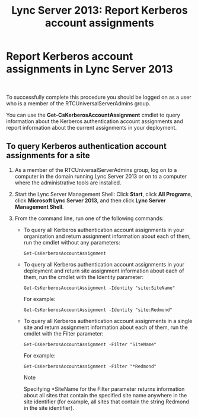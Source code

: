 ﻿---
title: 'Lync Server 2013: Report Kerberos account assignments'
TOCTitle: Report Kerberos account assignments
ms:assetid: 523231f6-81b3-454b-996d-663d9bd5cf83
ms:mtpsurl: https://technet.microsoft.com/en-us/library/Gg398343(v=OCS.15)
ms:contentKeyID: 48184151
ms.date: 07/23/2014
mtps_version: v=OCS.15
---

# Report Kerberos account assignments in Lync Server 2013

 


To successfully complete this procedure you should be logged on as a user who is a member of the RTCUniversalServerAdmins group.

You can use the **Get-CsKerberosAccountAssignment** cmdlet to query information about the Kerberos authentication account assignments and report information about the current assignments in your deployment.

## To query Kerberos authentication account assignments for a site

1.  As a member of the RTCUniversalServerAdmins group, log on to a computer in the domain running Lync Server 2013 or on to a computer where the administrative tools are installed.

2.  Start the Lync Server Management Shell: Click **Start**, click **All Programs**, click **Microsoft Lync Server 2013**, and then click **Lync Server Management Shell**.

3.  From the command line, run one of the following commands:
    
      - To query all Kerberos authentication account assignments in your organization and return assignment information about each of them, run the cmdlet without any parameters:
        
            Get-CsKerberosAccountAssignment
    
      - To query all Kerberos authentication account assignments in your deployment and return site assignment information about each of them, run the cmdlet with the Identity parameter:
        
            Get-CsKerberosAccountAssignment -Identity "site:SiteName"
        
        For example:
        
            Get-CsKerberosAccountAssignment -Identity "site:Redmond"
    
      - To query all Kerberos authentication account assignments in a single site and return assignment information about each of them, run the cmdlet with the Filter parameter:
        
            Get-CsKerberosAccountAssignment -Filter "SiteName"
        
        For example:
        
            Get-CsKerberosAccountAssignment -Filter "*Redmond"
        

        > [!NOTE]
        > Specifying *SiteName for the Filter parameter returns information about all sites that contain the specified site name anywhere in the site identifier (for example, all sites that contain the string Redmond in the site identifier).


